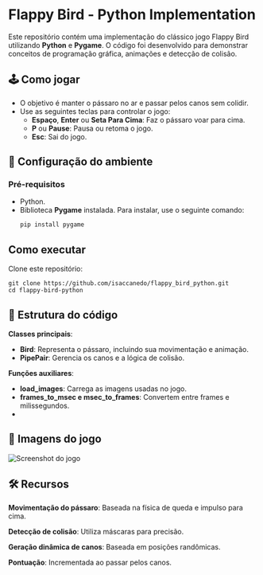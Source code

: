 # Flappy Bird - Python Implementation

Este repositório contém uma implementação do clássico jogo Flappy Bird utilizando **Python** e **Pygame**. O código foi desenvolvido para demonstrar conceitos de programação gráfica, animações e detecção de colisão.

## 🕹️ Como jogar

- O objetivo é manter o pássaro no ar e passar pelos canos sem colidir.
- Use as seguintes teclas para controlar o jogo:
  - **Espaço**, **Enter** ou **Seta Para Cima**: Faz o pássaro voar para cima.
  - **P** ou **Pause**: Pausa ou retoma o jogo.
  - **Esc**: Sai do jogo.

## 🚀 Configuração do ambiente

### Pré-requisitos
- Python.
- Biblioteca **Pygame** instalada. Para instalar, use o seguinte comando:
  ```bash
  pip install pygame

## Como executar
Clone este repositório:
```
git clone https://github.com/isaccanedo/flappy_bird_python.git
cd flappy-bird-python
```

## 📂 Estrutura do código
**Classes principais**:

- **Bird**: Representa o pássaro, incluindo sua movimentação e animação.
- **PipePair**: Gerencia os canos e a lógica de colisão.

**Funções auxiliares**:
- **load_images**: Carrega as imagens usadas no jogo.
- **frames_to_msec e msec_to_frames**: Convertem entre frames e milissegundos.
- 
## 📸 Imagens do jogo
![Screenshot do jogo](images/flappy.png)

## 🛠️ Recursos
**Movimentação do pássaro**: Baseada na física de queda e impulso para cima.

**Detecção de colisão**: Utiliza máscaras para precisão.

**Geração dinâmica de canos**: Baseada em posições randômicas.

**Pontuação**: Incrementada ao passar pelos canos.
